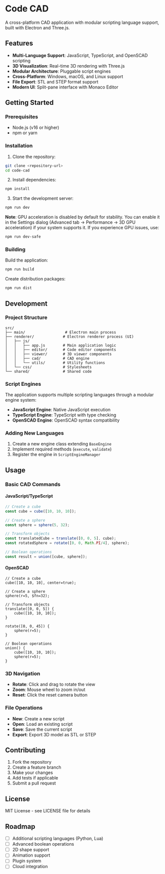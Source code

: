 # Code CAD

A cross-platform CAD application with modular scripting language support, built with Electron and Three.js.

## Features

- **Multi-Language Support**: JavaScript, TypeScript, and OpenSCAD scripting
- **3D Visualization**: Real-time 3D rendering with Three.js
- **Modular Architecture**: Pluggable script engines
- **Cross-Platform**: Windows, macOS, and Linux support
- **File Export**: STL and STEP format support
- **Modern UI**: Split-pane interface with Monaco Editor

## Getting Started

### Prerequisites

- Node.js (v16 or higher)
- npm or yarn

### Installation

1. Clone the repository:
```bash
git clone <repository-url>
cd code-cad
```

2. Install dependencies:
```bash
npm install
```

3. Start the development server:
```bash
npm run dev
```

**Note**: GPU acceleration is disabled by default for stability. You can enable it in the Settings dialog (Advanced tab → Performance → 3D GPU acceleration) if your system supports it. If you experience GPU issues, use:
```bash
npm run dev-safe
```

### Building

Build the application:
```bash
npm run build
```

Create distribution packages:
```bash
npm run dist
```

## Development

### Project Structure

```
src/
├── main/                  # Electron main process
├── renderer/             # Electron renderer process (UI)
│   ├── js/
│   │   ├── app.js        # Main application logic
│   │   ├── editor/       # Code editor components
│   │   ├── viewer/       # 3D viewer components
│   │   ├── cad/          # CAD engine
│   │   └── utils/        # Utility functions
│   └── css/              # Stylesheets
└── shared/               # Shared code
```

### Script Engines

The application supports multiple scripting languages through a modular engine system:

- **JavaScript Engine**: Native JavaScript execution
- **TypeScript Engine**: TypeScript with type checking
- **OpenSCAD Engine**: OpenSCAD syntax compatibility

### Adding New Languages

1. Create a new engine class extending `BaseEngine`
2. Implement required methods (`execute`, `validate`)
3. Register the engine in `ScriptEngineManager`

## Usage

### Basic CAD Commands

#### JavaScript/TypeScript
```javascript
// Create a cube
const cube = cube([10, 10, 10]);

// Create a sphere
const sphere = sphere(5, 32);

// Transform objects
const translatedCube = translate([0, 0, 5], cube);
const rotatedSphere = rotate([0, 0, Math.PI/4], sphere);

// Boolean operations
const result = union([cube, sphere]);
```

#### OpenSCAD
```openscad
// Create a cube
cube([10, 10, 10], center=true);

// Create a sphere
sphere(r=5, $fn=32);

// Transform objects
translate([0, 0, 5]) {
    cube([10, 10, 10]);
}

rotate([0, 0, 45]) {
    sphere(r=5);
}

// Boolean operations
union() {
    cube([10, 10, 10]);
    sphere(r=5);
}
```

### 3D Navigation

- **Rotate**: Click and drag to rotate the view
- **Zoom**: Mouse wheel to zoom in/out
- **Reset**: Click the reset camera button

### File Operations

- **New**: Create a new script
- **Open**: Load an existing script
- **Save**: Save the current script
- **Export**: Export 3D model as STL or STEP

## Contributing

1. Fork the repository
2. Create a feature branch
3. Make your changes
4. Add tests if applicable
5. Submit a pull request

## License

MIT License - see LICENSE file for details

## Roadmap

- [ ] Additional scripting languages (Python, Lua)
- [ ] Advanced boolean operations
- [ ] 2D shape support
- [ ] Animation support
- [ ] Plugin system
- [ ] Cloud integration
